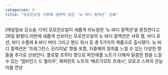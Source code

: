 ```yaml
---
categories: h
title: "모로칸오일 지중해 생명력 담은 ‘뉴 바디 컬렉션’ 선봬"
---
```

[매일일보 강소슬 기자] 모로칸오일이 새롭게 리뉴얼한 ‘뉴 바디 컬렉션’을 론칭한다고 26일 밝혔다.이번에 새롭게 선보이는 모로칸오일의 뉴 바디 컬렉션은 샤워 젤, 바디 로션, 바디 수플레 & 바디 버터 그리고 핸드 워시 등 총 5가지의 제품으로 출시됐다. 뉴 바디 컬렉션은 ‘프래그런스 오리지널’ 향을 포함, 지중해의 정취를 느낄 수 있는 다양한 향들을 추가로 선보인다. 플로럴 프루티 향으로 파인애플 노트가 더해져 달콤한 향을 느낄 수 있는 ‘앰비언스 드 플라주’, 페퍼민트 노트의 ‘베르가모트 프레시’, 모로코 스파의 관능미를 연상